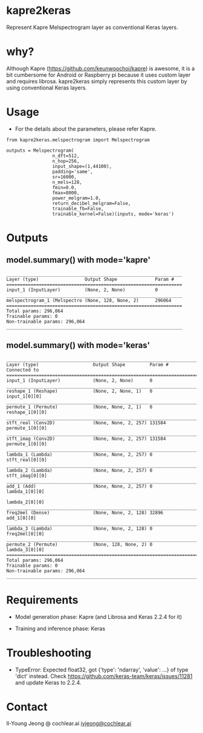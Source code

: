 # kapre2keras
Represent Kapre Melspectrogram layer as conventional Keras layers.

# why?

Although Kapre (https://github.com/keunwoochoi/kapre) is awesome, it is a bit cumbersome for Android or Raspberry pi because it uses custom layer and requires librosa. kapre2keras simply represents this custom layer by using conventional Keras layers.

# Usage

- For the details about the parameters, please refer Kapre.

```
from kapre2keras.melspectrogram import Melspectrogram

outputs = Melspectrogram(
                 n_dft=512, 
                 n_hop=256, 
                 input_shape=(1,44100), 
                 padding='same', 
                 sr=16000, 
                 n_mels=128, 
                 fmin=0.0, 
                 fmax=8000, 
                 power_melgram=1.0, 
                 return_decibel_melgram=False, 
                 trainable_fb=False, 
                 trainable_kernel=False)(inputs, mode='keras')
```

# Outputs

## model.summary() with mode='kapre'

```
_________________________________________________________________
Layer (type)                 Output Shape              Param #   
=================================================================
input_1 (InputLayer)         (None, 2, None)           0         
_________________________________________________________________
melspectrogram_1 (Melspectro (None, 128, None, 2)      296064    
=================================================================
Total params: 296,064
Trainable params: 0
Non-trainable params: 296,064
_________________________________________________________________
```

## model.summary() with mode='keras'
```
__________________________________________________________________________________________________
Layer (type)                    Output Shape         Param #     Connected to                     
==================================================================================================
input_1 (InputLayer)            (None, 2, None)      0                                            
__________________________________________________________________________________________________
reshape_1 (Reshape)             (None, 2, None, 1)   0           input_1[0][0]                    
__________________________________________________________________________________________________
permute_1 (Permute)             (None, None, 2, 1)   0           reshape_1[0][0]                  
__________________________________________________________________________________________________
stft_real (Conv2D)              (None, None, 2, 257) 131584      permute_1[0][0]                  
__________________________________________________________________________________________________
stft_imag (Conv2D)              (None, None, 2, 257) 131584      permute_1[0][0]                  
__________________________________________________________________________________________________
lambda_1 (Lambda)               (None, None, 2, 257) 0           stft_real[0][0]                  
__________________________________________________________________________________________________
lambda_2 (Lambda)               (None, None, 2, 257) 0           stft_imag[0][0]                  
__________________________________________________________________________________________________
add_1 (Add)                     (None, None, 2, 257) 0           lambda_1[0][0]                   
                                                                 lambda_2[0][0]                   
__________________________________________________________________________________________________
freq2mel (Dense)                (None, None, 2, 128) 32896       add_1[0][0]                      
__________________________________________________________________________________________________
lambda_3 (Lambda)               (None, None, 2, 128) 0           freq2mel[0][0]                   
__________________________________________________________________________________________________
permute_2 (Permute)             (None, 128, None, 2) 0           lambda_3[0][0]                   
==================================================================================================
Total params: 296,064
Trainable params: 0
Non-trainable params: 296,064
__________________________________________________________________________________________________
```

# Requirements

- Model generation phase:
Kapre (and Librosa and Keras 2.2.4 for it)

- Training and inference phase:
Keras


# Troubleshooting

 - TypeError: Expected float32, got {'type': 'ndarray', 'value': ...} of type 'dict' instead.
 Check https://github.com/keras-team/keras/issues/11281 and update Keras to 2.2.4.


# Contact

Il-Young Jeong @ cochlear.ai
iyjeong@cochlear.ai
